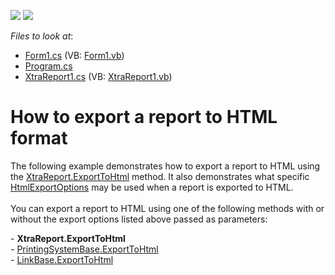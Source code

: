<!-- default badges list -->
[![](https://img.shields.io/badge/Open_in_DevExpress_Support_Center-FF7200?style=flat-square&logo=DevExpress&logoColor=white)](https://supportcenter.devexpress.com/ticket/details/E117)
[![](https://img.shields.io/badge/📖_How_to_use_DevExpress_Examples-e9f6fc?style=flat-square)](https://docs.devexpress.com/GeneralInformation/403183)
<!-- default badges end -->
<!-- default file list -->
*Files to look at*:

* [Form1.cs](./CS/Form1.cs) (VB: [Form1.vb](./VB/Form1.vb))
* [Program.cs](./CS/Program.cs)
* [XtraReport1.cs](./CS/XtraReport1.cs) (VB: [XtraReport1.vb](./VB/XtraReport1.vb))
<!-- default file list end -->
# How to export a report to HTML format


<p>The following example demonstrates how to export a report to HTML using the <a href="https://documentation.devexpress.com/XtraReports/DevExpress.XtraReports.UI.XtraReport.ExportToHtml.overloads">XtraReport.ExportToHtml</a> method. It also demonstrates what specific <a href="https://documentation.devexpress.com/CoreLibraries/DevExpress.XtraPrinting.HtmlExportOptions.class">HtmlExportOptions</a> may be used when a report is exported to HTML.<br><br>You can export a report to HTML using one of the following methods with or without the export options listed above passed as parameters:</p>
<p>- <strong>XtraReport.ExportToHtml</strong><br>- <a href="https://documentation.devexpress.com/CoreLibraries/DevExpress.XtraPrinting.PrintingSystemBase.ExportToHtml.overloads">PrintingSystemBase.ExportToHtml</a><br>- <a href="https://documentation.devexpress.com/CoreLibraries/DevExpress.XtraPrinting.LinkBase.ExportToHtml.overloads">LinkBase.ExportToHtml</a></p>

<br/>


